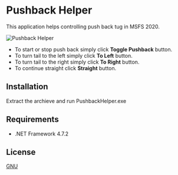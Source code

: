 # Pushback Helper

This application helps controlling push back tug in MSFS 2020.

![Pushback Helper](https://i.ibb.co/41F0NSX/Pushback-Helper-Screen-Shot.png)

- To start or stop push back simply click **Toggle Pushback** button.
- To turn tail to the left simply click **To Left** button.
- To turn tail to the right simply click **To Right** button.
- To continue straight click **Straight** button.


## Installation

Extract the archieve and run PushbackHelper.exe



## Requirements
- .NET Framework 4.7.2



## License
[GNU](https://www.gnu.org/licenses/gpl-3.0.en.html)